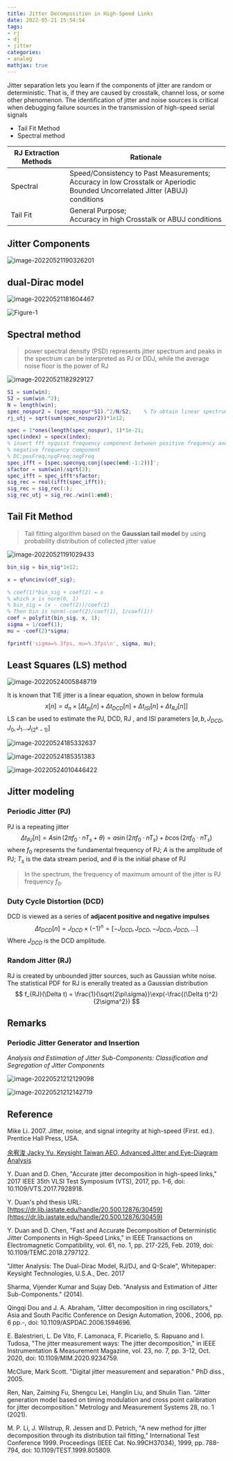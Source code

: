 ```yaml
---
title: Jitter Decomposition in High-Speed Links
date: 2022-05-21 15:54:54
tags:
- rj
- dj
- jitter
categories:
- analog
mathjax: true
---
```


Jitter separation lets you learn if the components of jitter are random or deterministic. That is, if they are caused by crosstalk, channel loss, or some other phenomenon. The identification of jitter and noise sources is critical when debugging failure sources in the transmission of high-speed serial signals

- Tail Fit Method
- Spectral method

| RJ Extraction Methods | Rationale                                                    |
| --------------------- | ------------------------------------------------------------ |
| Spectral              | Speed/Consistency to Past Measurements;<br />Accuracy in low Crosstalk or Aperiodic  Bounded Uncorrelated Jitter (ABUJ) conditions |
| Tail Fit              | General Purpose;<br />Accuracy in high Crosstalk or ABUJ conditions |

## Jitter Components

![image-20220521190326201](jitter-decomposition/image-20220521190326201.png)



## dual-Dirac model

![image-20220521181604467](jitter-decomposition/image-20220521181604467.png)

![Figure-1](jitter-decomposition/Figure-1.webp)

## Spectral method

>  power spectral density (PSD) represents jitter spectrum and peaks in the spectrum can be interpreted as PJ or DDJ, while the average noise floor is the power of RJ

![image-20220521182929127](jitter-decomposition/image-20220521182929127.png)

```matlab
S1 = sum(win);
S2 = sum(win.^2);
N = length(win);
spec_nospur2 = (spec_nospur*S1).^2/N/S2;    % To obtain linear spectrum for rj
rj_utj = sqrt(sum(spec_nospur2))*1e12;

spec = 1*ones(length(spec_nospur), 1)*1e-21;
spec(index) = specx(index);
% insert fft nyquist frequency component between positive frequency and
% negative frequency component
% DC;posFreq;nyqFreq;negFreq
spec_ifft = [spec;specnyq;conj(spec(end:-1:2))]';
sfactor = sum(win)/sqrt(2);
spec_ifft = spec_ifft*sfactor;
sig_rec = real(ifft(spec_ifft));
sig_rec = sig_rec(:);
sig_rec_utj = sig_rec./win(1:end);
```



## Tail Fit Method

> Tail fitting algorithm based on the **Gaussian tail model** by using probability distribution of collected jitter value

![image-20220521191029433](jitter-decomposition/image-20220521191029433.png)



```matlab
bin_sig = bin_sig*1e12;

x = qfuncinv(cdf_sig);

% coef(1)*bin_sig + coef(2) = x
% which x is norm(0, 1)
% bin_sig = (x - coef(2))/coef(1)
% Then bin is norm(-coef(2)/coef(1), 1/coef(1))
coef = polyfit(bin_sig, x, 1);
sigma = 1/coef(1);
mu = -coef(2)*sigma;

fprintf('sigma=%.3fps, mu=%.3fps\n', sigma, mu);
```

## Least Squares (LS) method
![image-20220524005848719](jitter-decomposition/image-20220524005848719.png)

 It is known that TIE jitter is a linear equation, shown in below formula
$$
x[n] = d_n \times \left[ \Delta t_{pj}[n]+\Delta t_{DCD}[n] +\Delta t_{ISI}[n]+\Delta t_{RJ}[n]\right]
$$
LS can be used to estimate the PJ, DCD, RJ , and ISI parameters $[a,b,J_{DCD},J_0, J_1...J_{(2^k-1)}]$

![image-20220524185332637](jitter-decomposition/image-20220524185332637.png)

![image-20220524185351383](jitter-decomposition/image-20220524185351383.png)

![image-20220524010446422](jitter-decomposition/image-20220524010446422.png)

## Jitter modeling

### Periodic Jitter (PJ)

PJ is a repeating jitter
$$
\Delta t_{PJ}[n]=A\sin(2\pi f_0\cdot nT_s + \theta)=a \sin(2\pi f_0 \cdot nT_s)+b\cos(2\pi f_0 \cdot nT_s)
$$
where $f_0$ represents the fundamental frequency of PJ; $A$ is the amplitude of PJ; $T_s$ is the data stream period, and $\theta$ is the initial phase of PJ

> In the spectrum, the frequency of maximum amount of the jitter is PJ frequency $f_0$.

### Duty Cycle Distortion (DCD)

DCD is viewed as a series of **adjacent positive and negative impulses**
$$
\Delta t_{DCD}[n] = J_{DCD}\times (-1)^n = [-J_{DCD},J_{DCD},-J_{DCD},J_{DCD},...]
$$
Where $J_{DCD}$ is the DCD amplitude.

###  Random Jitter (RJ)

RJ is created by unbounded jitter sources, such as Gaussian white noise. The statistical PDF for RJ is enerally treated as a Gaussian distribution
$$
f_{RJ}(\Delta t) = \frac{1}{\sqrt{2\pi\sigma}}\exp(-\frac{(\Delta t)^2}{2\sigma^2})
$$


## Remarks

### Periodic Jitter Generator and Insertion

*Analysis and Estimation of Jitter Sub-Components: Classification and Segregation of Jitter Components*

![image-20220521212129098](jitter-decomposition/image-20220521212129098.png)

![image-20220521212142719](jitter-decomposition/image-20220521212142719.png)

## Reference

Mike Li. 2007. Jitter, noise, and signal integrity at high-speed (First. ed.). Prentice Hall Press, USA.

[余宥浚 Jacky Yu, Keysight Taiwan AEO, Advanced Jitter and Eye-Diagram Analysis](https://keysightevent.com/191023/handout/d)

Y. Duan and D. Chen, "Accurate jitter decomposition in high-speed links," 2017 IEEE 35th VLSI Test Symposium (VTS), 2017, pp. 1-6, doi: 10.1109/VTS.2017.7928918.

Y. Duan's phd thesis URL: [https://dr.lib.iastate.edu/handle/20.500.12876/30459](https://dr.lib.iastate.edu/handle/20.500.12876/30459)

Y. Duan and D. Chen, "Fast and Accurate Decomposition of Deterministic Jitter Components in High-Speed Links," in IEEE Transactions on Electromagnetic Compatibility, vol. 61, no. 1, pp. 217-225, Feb. 2019, doi: 10.1109/TEMC.2018.2797122.

"Jitter Analysis: The Dual-Dirac Model, RJ/DJ, and Q-Scale", Whitepaper: Keysight Technologies, U.S.A., Dec. 2017

Sharma, Vijender Kumar and Sujay Deb. "Analysis and Estimation of Jitter Sub-Components." (2014).

Qingqi Dou and J. A. Abraham, "Jitter decomposition in ring oscillators," Asia and South Pacific Conference on Design Automation, 2006., 2006, pp. 6 pp.-, doi: 10.1109/ASPDAC.2006.1594696.

E. Balestrieri, L. De Vito, F. Lamonaca, F. Picariello, S. Rapuano and I. Tudosa, "The jitter measurement ways: The jitter decomposition," in IEEE Instrumentation & Measurement Magazine, vol. 23, no. 7, pp. 3-12, Oct. 2020, doi: 10.1109/MIM.2020.9234759.

McClure, Mark Scott. "Digital jitter measurement and separation." PhD diss., 2005.

Ren, Nan, Zaiming Fu, Shengcu Lei, Hanglin Liu, and Shulin Tian. "Jitter generation model based on timing modulation and cross point calibration for jitter decomposition." Metrology and Measurement Systems 28, no. 1 (2021).

M. P. Li, J. Wilstrup, R. Jessen and D. Petrich, "A new method for jitter decomposition through its distribution tail fitting," International Test Conference 1999. Proceedings (IEEE Cat. No.99CH37034), 1999, pp. 788-794, doi: 10.1109/TEST.1999.805809.
